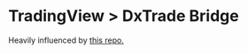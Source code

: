 # TradingView > DxTrade Bridge

Heavily influenced by [this repo.](https://github.com/zLeki/DXTrade-Python-Demo/tree/main)